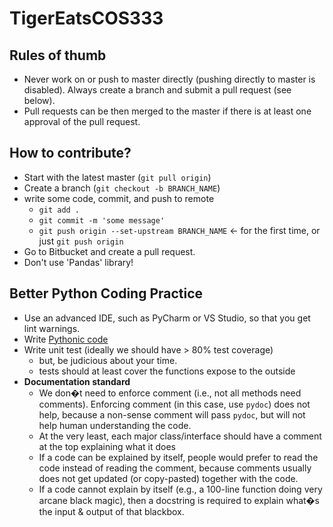 # TigerEatsCOS333

## Rules of thumb
* Never work on or push to master directly (pushing directly to master is disabled). Always create a branch and submit a pull request (see below).
* Pull requests can be then merged to the master if there is at least one approval of the pull request.

## How to contribute?
* Start with the latest master (`git pull origin`)
* Create a branch (`git checkout -b BRANCH_NAME`)
* write some code, commit, and push to remote 
    * `git add .`
    * `git commit -m 'some message'`
    * `git push origin --set-upstream BRANCH_NAME` <- for the first time, or just `git push origin`
* Go to Bitbucket and create a pull request.
* Don't use 'Pandas' library!

## Better Python Coding Practice
* Use an advanced IDE, such as PyCharm or VS Studio, so that you get lint warnings.
* Write [Pythonic code](https://docs.python-guide.org/writing/style/)
* Write unit test (ideally we should have > 80% test coverage)
    - but, be judicious about your time.
    - tests should at least cover the functions expose to the outside  
* **Documentation standard**
	- We don�t need to enforce comment (i.e., not all methods need comments). Enforcing comment (in this case, use `pydoc`) does not help, because a non-sense comment will pass `pydoc`, but will not help human understanding the code.
	- At the very least, each major class/interface should have a comment at the top explaining what it does
	- If a code can be explained by itself, people would prefer to read the code instead of reading the comment, because comments usually does not get updated (or copy-pasted) together with the code.
	- If a code cannot explain by itself (e.g., a 100-line function doing very arcane black magic), then a docstring is required to explain what�s the input & output of that blackbox.
